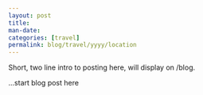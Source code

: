 ```yaml
---
layout: post
title: 
man-date: 
categories: [travel]
permalink: blog/travel/yyyy/location
---
```


Short, two line intro to posting here, will display on /blog.

<!--more-->
<!-- hide anything under the more tag from the /blog listing -->

...start blog post here

<!-- photo grid 
{% include image-gallery.html folder="/images/posts/travel/yyyy/foldername" %}

<div class="img-description">
Images from left to right, top to bottom:
Begin comma separated list...
</div>
-->

<!-- single photo 
![The Green "Pocket Park", Charlotte, NC](/images/posts/travel/2015/charlotte/IMG_2792.jpg)

<div class="img-description">
Image description:
Here...
</div>
-->